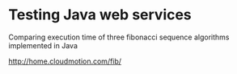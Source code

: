 # Testing Java web services #

Comparing execution time of three fibonacci sequence algorithms implemented in Java

http://home.cloudmotion.com/fib/
